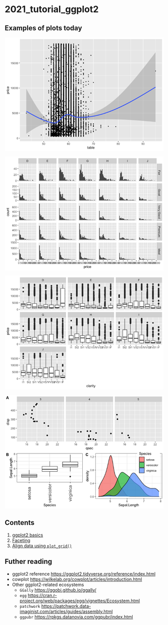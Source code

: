 # 2021_tutorial_ggplot2

## Examples of plots today

![](01_ggplot2_basic_files/figure-html/unnamed-chunk-11-1.png)<!-- -->

![](02_facet_files/figure-html/unnamed-chunk-8-1.png)<!-- -->

![](02_facet_files/figure-html/unnamed-chunk-14-1.png)<!-- -->

![](03_plot_grid_files/figure-html/unnamed-chunk-17-1.png)<!-- -->

## Contents

1. [ggplot2 basics](01_ggplot2_basic.md)
1. [Faceting](02_facet.md)
1. [Align data using `plot_grid()`](03_plot_grid.md)

## Futher reading

- ggplot2 reference https://ggplot2.tidyverse.org/reference/index.html
- cowplot https://wilkelab.org/cowplot/articles/introduction.html
- Other ggplot2-related ecosystems
  - `GGally` https://ggobi.github.io/ggally/
  - `egg` https://cran.r-project.org/web/packages/egg/vignettes/Ecosystem.html
  - `patchwork` https://patchwork.data-imaginist.com/articles/guides/assembly.html
  - `ggpubr` https://rpkgs.datanovia.com/ggpubr/index.html
